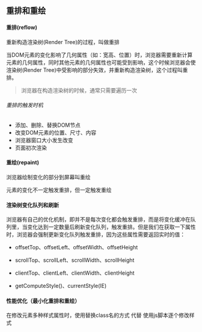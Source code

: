 ## 重排和重绘

#### 重排(reflow)

<p class="tip">重新构造渲染树(Render Tree)的过程，叫做重排</p>

当DOM元素的变化影响了几何属性（如：宽高、位置）时，浏览器需要重新计算元素的几何属性，同时其他元素的几何属性也可能受到影响，这个时候浏览器会使渲染树(Render Tree)中受影响的部分失效，并重新构造渲染树，这个过程叫重排。

> 浏览器在构造渲染树的时候，通常只需要遍历一次

###### 重排的触发时机

* 添加、删除、替换DOM节点
* 改变DOM元素的位置、尺寸、内容
* 浏览器窗口大小发生改变
* 页面初次渲染

#### 重绘(repaint)

浏览器绘制变化的部分到屏幕叫重绘

元素的变化不一定触发重排，但一定触发重绘

#### 渲染树变化队列和刷新

浏览器有自己的优化机制，即并不是每次变化都会触发重排，而是将变化缓冲在队列里，当变化达到一定数量后刷新变化队列，触发重排。但是我们在获取一下属性时，浏览器会强制更新变化队列触发重排，因为这些属性需要返回实时的值：

* offsetTop、offsetLeft、offsetWidth、offsetHeight

* scrollTop、scrollLeft、scrollWidth、scrollHeight

* clientTop、clientLeft、clientWidth、clientHeight

* getComputeStyle()、currentStyle(IE)

#### 性能优化（最小化重排和重绘）

在修改元素多种样式属性时，使用替换class名的方式 代替 使用js脚本逐个修改样式